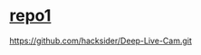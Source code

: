 # [repo1](https://github.com/hacksider/Deep-Live-Cam.git)
https://github.com/hacksider/Deep-Live-Cam.git
